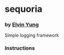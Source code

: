 # sequoria
### by [Elvin Yung](https://github.com/elvinyung)


Simple logging framework

### Instructions
